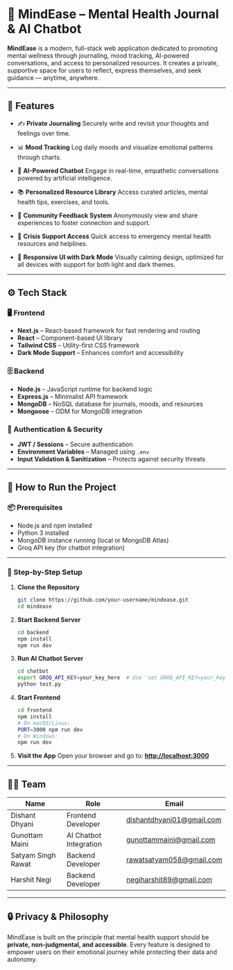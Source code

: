 # 🧠 MindEase – Mental Health Journal & AI Chatbot

**MindEase** is a modern, full-stack web application dedicated to promoting mental wellness through journaling, mood tracking, AI-powered conversations, and access to personalized resources. It creates a private, supportive space for users to reflect, express themselves, and seek guidance — anytime, anywhere.

---

## 🌟 Features

* ✍️ **Private Journaling**
  Securely write and revisit your thoughts and feelings over time.

* 📊 **Mood Tracking**
  Log daily moods and visualize emotional patterns through charts.

* 🤖 **AI-Powered Chatbot**
  Engage in real-time, empathetic conversations powered by artificial intelligence.

* 📚 **Personalized Resource Library**
  Access curated articles, mental health tips, exercises, and tools.

* 💬 **Community Feedback System**
  Anonymously view and share experiences to foster connection and support.

* 🚨 **Crisis Support Access**
  Quick access to emergency mental health resources and helplines.

* 🌙 **Responsive UI with Dark Mode**
  Visually calming design, optimized for all devices with support for both light and dark themes.

---

## ⚙️ Tech Stack

### 🖥 Frontend

* **Next.js** – React-based framework for fast rendering and routing
* **React** – Component-based UI library
* **Tailwind CSS** – Utility-first CSS framework
* **Dark Mode Support** – Enhances comfort and accessibility

### 🗄 Backend

* **Node.js** – JavaScript runtime for backend logic
* **Express.js** – Minimalist API framework
* **MongoDB** – NoSQL database for journals, moods, and resources
* **Mongoose** – ODM for MongoDB integration

### 🔐 Authentication & Security

* **JWT / Sessions** – Secure authentication
* **Environment Variables** – Managed using `.env`
* **Input Validation & Sanitization** – Protects against security threats

---

## 🚀 How to Run the Project

### 📦 Prerequisites

* Node.js and npm installed
* Python 3 installed
* MongoDB instance running (local or MongoDB Atlas)
* Groq API key (for chatbot integration)

---

### 🔧 Step-by-Step Setup

1. **Clone the Repository**

   ```bash
   git clone https://github.com/your-username/mindease.git
   cd mindease
   ```

2. **Start Backend Server**

   ```bash
   cd backend
   npm install
   npm run dev
   ```

3. **Run AI Chatbot Server**

   ```bash
   cd chatbot
   export GROQ_API_KEY=your_key_here  # Use 'set GROQ_API_KEY=your_key_here' on Windows
   python test.py
   ```

4. **Start Frontend**

   ```bash
   cd frontend
   npm install
   # On macOS/Linux:
   PORT=3000 npm run dev
   # On Windows:
   npm run dev
   ```

5. **Visit the App**
   Open your browser and go to:
   **[http://localhost:3000](http://localhost:3000)**

---

## 👨‍💻 Team

| Name               | Role                   | Email                                                         |
| ------------------ | ---------------------- | ------------------------------------------------------------- |
| Dishant Dhyani     | Frontend Developer     | [dishantdhyani01@gmail.com](mailto:dishantdhyani01@gmail.com) |
| Gunottam Maini     | AI Chatbot Integration | [gunottammaini@gmail.com](mailto:gunottammaini@gmail.com)     |
| Satyam Singh Rawat | Backend Developer      | [rawatsatyam058@gmail.com](mailto:rawatsatyam058@gmail.com)   |
| Harshit Negi       | Backend Developer      | [negiharshit89@gmail.com](mailto:negiharshit89@gmail.com)     |

---

## 🔒 Privacy & Philosophy

MindEase is built on the principle that mental health support should be **private, non-judgmental, and accessible**. Every feature is designed to empower users on their emotional journey while protecting their data and autonomy.
